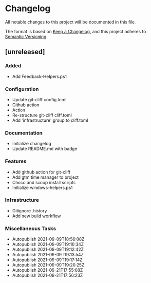 # Changelog
All notable changes to this project will be documented in this file.

The format is based on [Keep a Changelog](https://keepachangelog.com/en/1.0.0/),
and this project adheres to [Semantic Versioning](https://semver.org/spec/v2.0.0.html).

## [unreleased]

### Added

- Add Feedback-Helpers.ps1

### Configuration

- Update git-cliff config.toml
- Github action
- Action
- Re-structure git-cliff cliff.toml
- Add 'infrastructure' group to cliff.toml

### Documentation

- Initialize changelog
- Update README.md with badge

### Features

- Add github action for git-cliff
- Add gtm time manager to project
- Choco and scoop install scripts
- Initialize windows-helpers.ps1

### Infrastructure

- Gitignore .history
- Add new build workflow

### Miscellaneous Tasks

- Autopublish 2021-09-09T18:56:08Z
- Autopublish 2021-09-09T19:10:34Z
- Autopublish 2021-09-09T19:12:42Z
- Autopublish 2021-09-09T19:13:54Z
- Autopublish 2021-09-09T19:17:14Z
- Autopublish 2021-09-09T19:20:25Z
- Autopublish 2021-09-21T17:55:08Z
- Autopublish 2021-09-21T17:56:23Z

<!-- generated by git-cliff -->
